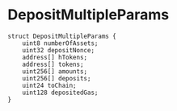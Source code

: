 # DepositMultipleParams


```solidity
struct DepositMultipleParams {
    uint8 numberOfAssets;
    uint32 depositNonce;
    address[] hTokens;
    address[] tokens;
    uint256[] amounts;
    uint256[] deposits;
    uint24 toChain;
    uint128 depositedGas;
}
```

